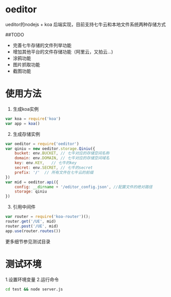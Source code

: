# oeditor
ueditor的nodejs + koa 后端实现，目前支持七牛云和本地文件系统两种存储方式

##TODO
- 完善七牛存储的文件列举功能
- 增加其他平台的文件存储功能（阿里云，又拍云...)
- 涂鸦功能
- 图片抓取功能
- 截图功能

# 使用方法
1. 生成koa实例
```javascript
var koa = require('koa')
var app = koa()
```

2. 生成存储实例
```javascript
var oeditor = require('oeditor')
var qiniu = new oeditor.storage.Qiniu({
    bucket: env.BUCKET, // 七牛对应的存储空间名称
    domain: env.DOMAIN,	// 七牛对应的存储空间域名
    key: env.KEY,	// 七牛的key
    secret: env.SECRET, // 七牛的secret
	prefix: '/'  // 所有文件在七牛云的前缀
})
var mid = oeditor.api({
    config: __dirname + '/editor_config.json', //配置文件的绝对路径
    storage: qiniu
})
```

3. 引用中间件
```javascript
var router = require('koa-router')();
router.get('/UE', mid)
router.post('/UE', mid)
app.use(router.routes())
```

更多细节参见测试目录

# 测试环境
1.设置环境变量
2.运行命令
``` bash
cd test && node server.js
```
